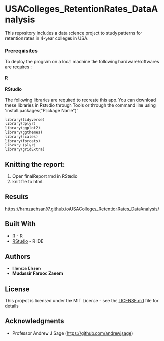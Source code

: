 # USAColleges_RetentionRates_DataAnalysis

This repository includes a data science project to study patterns for retention rates in 4-year colleges in USA.


### Prerequisites

To deploy the program on a local machine the following hardware/softwares are requires :

#### R
#### RStudio


The following libraries are required to recreate this app. You can download these libraries in Rstudio through Tools or through the command line using 'install.packages("Package Name")'

```
library(tidyverse) 
library(dplyr)
library(ggplot2)
library(ggthemes)
library(scales)
library(forcats)
library (plyr)
library(gridExtra)
```


## Knitting the report:

1) Open finalReport.rmd in RStudio
2) knit file to html.

## Results
https://hamzaehsan97.github.io/USAColleges_RetentionRates_DataAnalysis/

## Built With

* [R](https://www.r-project.org/) - R
* [RStudio](https://rstudio.com/) - R IDE



## Authors

* **Hamza Ehsan** 
* **Mudassir Farooq Zaeem** 

## License

This project is licensed under the MIT License - see the [LICENSE.md](LICENSE.md) file for details

## Acknowledgments

* Professor Andrew J Sage (https://github.com/andrewjsage)
